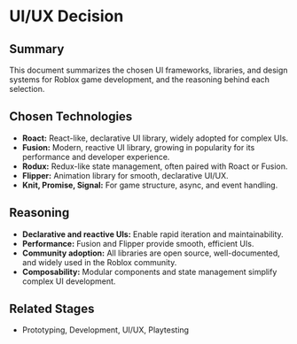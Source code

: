# UI/UX Decision

## Summary
This document summarizes the chosen UI frameworks, libraries, and design systems for Roblox game development, and the reasoning behind each selection.

## Chosen Technologies
- **Roact:** React-like, declarative UI library, widely adopted for complex UIs.
- **Fusion:** Modern, reactive UI library, growing in popularity for its performance and developer experience.
- **Rodux:** Redux-like state management, often paired with Roact or Fusion.
- **Flipper:** Animation library for smooth, declarative UI/UX.
- **Knit, Promise, Signal:** For game structure, async, and event handling.

## Reasoning
- **Declarative and reactive UIs:** Enable rapid iteration and maintainability.
- **Performance:** Fusion and Flipper provide smooth, efficient UIs.
- **Community adoption:** All libraries are open source, well-documented, and widely used in the Roblox community.
- **Composability:** Modular components and state management simplify complex UI development.

## Related Stages
- Prototyping, Development, UI/UX, Playtesting 